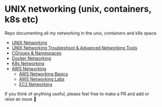 # UNIX networking (unix, containers, k8s etc)

Repo documenting all my networking in the unix, containers and k8s space.

- [UNIX Networking](./unix-net.md)
- [UNIX Networking Troubleshoot & Advanced Networking Tools](./adv-net.md)
- [CGroups & Namespaces](./cgroups-ns.md)
- [Docker Networking](./docker-net.md)
- [K8s Networking](./k8s-net.md)
- [AWS Networking](./aws-net.md)
    - [AWS Networking Basics](./aws/aws-net.md)
    - [AWS Networking Labs](./aws/aws-net-labs.md)
    - [EC2 Networking](./aws/ec2-net.md)

If you think of anything useful, please feel free to make a PR and add or raise an issue 🙏
